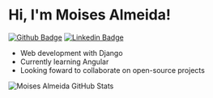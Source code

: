 # Hi, I'm Moises Almeida!

[![Github Badge](https://img.shields.io/badge/-Github-000?style=flat-square&logo=Github&logoColor=white&link=https://github.com/moisesjsalmeida)](https://github.com/moisesjsalmeida)
[![Linkedin Badge](https://img.shields.io/badge/-LinkedIn-blue?style=flat-square&logo=Linkedin&logoColor=white&link=https://www.linkedin.com/in/moisesjsalmeida/)](https://www.linkedin.com/in/fagnerpsantos/)


- Web development with Django
- Currently learning Angular
- Looking foward to collaborate on open-source projects



![Moises Almeida GitHub Stats](https://github-readme-stats.vercel.app/api?username=moisesjsalmeida&show_icons=true)
